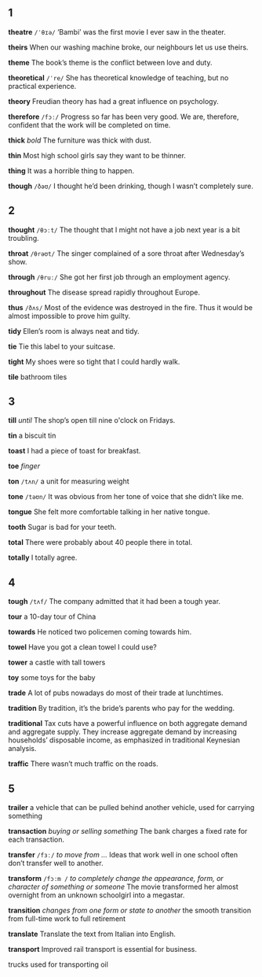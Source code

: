 ## 1
**theatre** 
`/ˈθɪə/`
‘Bambi’ was the first movie I ever saw in the theater.

**theirs** 
When our washing machine broke, our neighbours let us use theirs.

**theme** 
The book’s theme is the conflict between love and duty.

**theoretical** 
`/ˈre/`
She has theoretical knowledge of teaching, but no practical experience.

**theory** 
Freudian theory has had a great influence on psychology.

**therefore** 
`/fɔː/`
Progress so far has been very good. We are, therefore, confident that the work will be completed on time.

**thick** 
*bold*
The furniture was thick with dust. 

**thin** 
Most high school girls say they want to be thinner.

**thing** 
It was a horrible thing to happen.

**though** 
`/ðəʊ/`
I thought he’d been drinking, though I wasn’t completely sure.

## 2
**thought** 
`/θɔːt/`
The thought that I might not have a job next year is a bit troubling.

**throat** 
`/θrəʊt/`
The singer complained of a sore throat after Wednesday’s show.

**through** 
`/θruː/`
She got her first job through an employment agency.

**throughout** 
The disease spread rapidly throughout Europe.



**thus** 
`/ðʌs/`
Most of the evidence was destroyed in the fire. Thus it would be almost impossible to prove him guilty.

**tidy** 
Ellen’s room is always neat and tidy.

**tie** 
Tie this label to your suitcase.

**tight** 
My shoes were so tight that I could hardly walk.

**tile** 
bathroom tiles

## 3
**till** 
*until*
The shop’s open till nine o'clock on Fridays.

**tin** 
a biscuit tin

**toast** 
I had a piece of toast for breakfast.

**toe** 
*finger*

**ton** 
`/tʌn/`
a unit for measuring weight

**tone** 
`/təʊn/`
It was obvious from her tone of voice that she didn’t like me.

**tongue** 
She felt more comfortable talking in her native tongue.

**tooth** 
Sugar is bad for your teeth.

**total** 
There were probably about 40 people there in total.

**totally** 
I totally agree.

## 4
**tough** 
`/tʌf/`
The company admitted that it had been a tough year.

**tour** 
a 10-day tour of China

**towards** 
He noticed two policemen coming towards him.

**towel** 
Have you got a clean towel I could use?

**tower** 
a castle with tall towers

**toy** 
some toys for the baby

**trade** 
A lot of pubs nowadays do most of their trade at lunchtimes.

**tradition** 
By tradition, it’s the bride’s parents who pay for the wedding.

**traditional** 
Tax cuts have a powerful influence on both aggregate demand and aggregate supply. They increase aggregate demand by increasing households’ disposable income,
as emphasized in traditional Keynesian analysis.

**traffic** 
There wasn’t much traffic on the roads.

## 5
**trailer** 
a vehicle that can be pulled behind another vehicle, used for carrying something

**transaction** 
*buying or selling something*
The bank charges a fixed rate for each transaction.

**transfer**
`/fɜː/`
*to move from ...*
Ideas that work well in one school often don’t transfer well to another.

**transform**
`/fɔːm /`
*to completely change the appearance, form, or character of something or someone*
The movie transformed her almost overnight from an unknown schoolgirl into a megastar.

**transition** 
*changes from one form or state to another*
the smooth transition from full-time work to full retirement

**translate** 
Translate the text from Italian into English.

**transport** 
Improved rail transport is essential for business.

trucks used for transporting oil